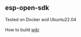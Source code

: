 ## esp-open-sdk

 Tested on Docker and Ubuntu22.04
 <br>
 <br> 
How to build  [wiki](https://github.com/LouisLee985/esp-open-sdk/wiki)
